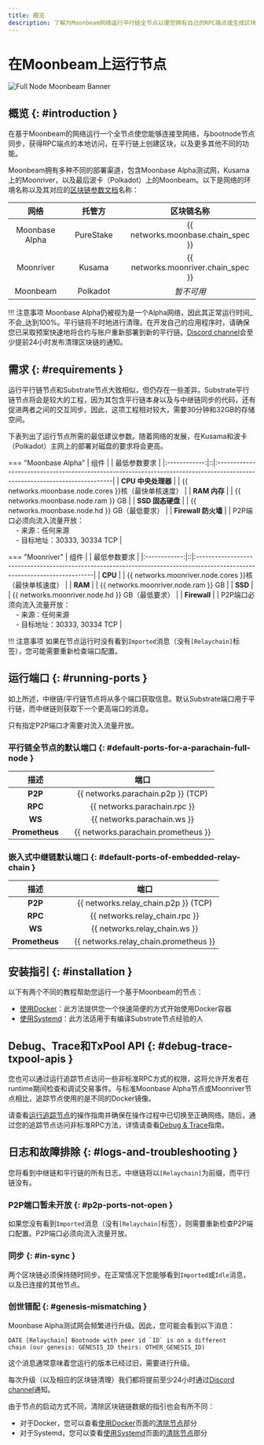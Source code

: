 ```yaml
---
title: 概览
description: 了解为Moonbeam网络运行平行链全节点以便您拥有自己的RPC端点或生成区块的所有必要细节
---
```


# 在Moonbeam上运行节点

![Full Node Moonbeam Banner](/images/node-operators/networks/run-a-node/overview/full-node-banner.png)

## 概览 {: #introduction }

在基于Moonbeam的网络运行一个全节点使您能够连接至网络，与bootnode节点同步，获得RPC端点的本地访问，在平行链上创建区块，以及更多其他不同的功能。

Moonbeam拥有多种不同的部署渠道，包含Moonbase Alpha测试网，Kusama上的Moonriver，以及最后波卡（Polkadot）上的Moonbeam。以下是网络的环境名称以及其对应的[区块链参数文档](https://substrate.dev/docs/en/knowledgebase/integrate/chain-spec)名称：

|      网络      |      |  托管方   |      |             区块链名称              |
| :------------: | ---- | :-------: | ---- | :---------------------------------: |
| Moonbase Alpha |      | PureStake |      | {{ networks.moonbase.chain_spec }}  |
|   Moonriver    |      |  Kusama   |      | {{ networks.moonriver.chain_spec }} |
|    Moonbeam    |      | Polkadot  |      |             _暂不可用_              |

!!! 注意事项
    Moonbase Alpha仍被视为是一个Alpha网络，因此其正常运行时间_不会_达到100%。平行链将不时地进行清理。在开发自己的应用程序时，请确保您已采取预案快速地将合约与账户重新部署到新的平行链。[Discord channel](https://discord.gg/PfpUATX)会至少提前24小时发布清理区块链的通知。

## 需求 {: #requirements }

运行平行链节点和Substrate节点大致相似，但仍存在一些差异。Substrate平行链节点将会是较大的工程，因为其包含平行链本身以及与中继链同步的代码，还有促进两者之间的交互同步。因此，这项工程相对较大，需要30分钟和32GB的存储空间。

下表列出了运行节点所需的最低建议参数。随着网络的发展，在Kusama和波卡（Polkadot）主网上的部署对磁盘的要求将会更高。

=== "Moonbase Alpha"
    |  组件   |  | 最低参数要求                                                                                                                |
    |:------------:|::|:---------------------------------------------------------------------------------------------------------------------------|
    |   **CPU 中央处理器**    |  | {{ networks.moonbase.node.cores }}核（最快单核速度）                                                          |
    |   **RAM 内存**    |  | {{ networks.moonbase.node.ram }} GB                                                                                        |
    |   **SSD 固态硬盘**    |  | {{ networks.moonbase.node.hd }} GB（最低要求）                                                                            |
    | **Firewall 防火墙** |  | P2P端口必须向流入流量开放：<br>&nbsp; &nbsp; - 来源：任何来源<br>&nbsp; &nbsp; - 目标地址：30333, 30334 TCP |

=== "Moonriver"
    |  组件   |  | 最低参数要求                                                                                                                |
    |:------------:|::|:---------------------------------------------------------------------------------------------------------------------------|
    |   **CPU**    |  | {{ networks.moonriver.node.cores }}核（最快单核速度）                                                        |
    |   **RAM**    |  | {{ networks.moonriver.node.ram }} GB                                                                                       |
    |   **SSD**    |  | {{ networks.moonriver.node.hd }} GB（最低要求）                                                                            |
    | **Firewall** |  | P2P端口必须向流入流量开放：<br>&nbsp; &nbsp; - 来源：任何来源<br>&nbsp; &nbsp; - 目标地址：30333, 30334 TCP |

!!! 注意事项
    如果在节点运行时没有看到`Imported`消息（没有`[Relaychain]`标签），您可能需要重新检查端口配置。

## 运行端口 {: #running-ports }

如上所述，中继链/平行链节点将从多个端口获取信息。默认Substrate端口用于平行链，而中继链则获取下一个更高端口的消息。

只有指定P2P端口才需要对流入流量开放。

### 平行链全节点的默认端口 {: #default-ports-for-a-parachain-full-node }

|      描述      |      |                端口                 |
| :------------: | ---- | :---------------------------------: |
|    **P2P**     |      | {{ networks.parachain.p2p }} (TCP)  |
|    **RPC**     |      |    {{ networks.parachain.rpc }}     |
|     **WS**     |      |     {{ networks.parachain.ws }}     |
| **Prometheus** |      | {{ networks.parachain.prometheus }} |

### 嵌入式中继链默认端口 {: #default-ports-of-embedded-relay-chain }

|      描述      |      |                 端口                  |
| :------------: | ---- | :-----------------------------------: |
|    **P2P**     |      | {{ networks.relay_chain.p2p }} (TCP)  |
|    **RPC**     |      |    {{ networks.relay_chain.rpc }}     |
|     **WS**     |      |     {{ networks.relay_chain.ws }}     |
| **Prometheus** |      | {{ networks.relay_chain.prometheus }} |

## 安装指引 {: #installation }

以下有两个不同的教程帮助您运行一个基于Moonbeam的节点：

- [使用Docker](/node-operators/networks/run-a-node/docker)：此方法提供您一个快速简便的方式开始使用Docker容器
- [使用Systemd](/node-operators/networks/run-a-node/systemd)：此方法适用于有编译Substrate节点经验的人

## Debug、Trace和TxPool API {: #debug-trace-txpool-apis }

您也可以通过运行追踪节点访问一些非标准RPC方式的权限，这将允许开发者在runtime期间检查和调试交易事件。与标准Moonbase Alpha节点或Moonriver节点相比，追踪节点使用的是不同的Docker镜像。

请查看[运行追踪节点](/node-operators/networks/tracing-node)的操作指南并确保在操作过程中已切换至正确网络。随后，通过您的追踪节点访问非标准RPC方法，详情请查看[Debug & Trace](/builders/tools/debug-trace)指南。

## 日志和故障排除 {: #logs-and-troubleshooting }

您将看到中继链和平行链的所有日志。中继链将以`[Relaychain]`为前缀，而平行链没有。

### P2P端口暂未开放 {: #p2p-ports-not-open }

如果您没有看到`Imported`消息（没有`[Relaychain]`标签），则需要重新检查P2P端口配置。P2P端口必须向流入流量开放。

### 同步 {: #in-sync }

两个区块链必须保持随时同步。在正常情况下您能够看到`Imported`或`Idle`消息，以及已连接的其他节点。

### 创世错配 {: #genesis-mismatching }

Moonbase Alpha测试网会频繁进行升级。因此，您可能会看到以下消息：

```
DATE [Relaychain] Bootnode with peer id `ID` is on a different
chain (our genesis: GENESIS_ID theirs: OTHER_GENESIS_ID)
```

这个消息通常意味着您运行的版本已经过旧，需要进行升级。

每次升级（以及相应的区块链清理）我们都将提前至少24小时通过[Discord channel](https://discord.gg/PfpUATX)通知。

由于节点的启动方式不同，清除区块链链数据的指引也会有所不同：

  - 对于Docker，您可以查看[使用Docker](/node-operators/networks/run-a-node/docker)页面的[清除节点](/node-operators/networks/run-a-node/docker/#purge-your-node)部分
  - 对于Systemd，您可以查看[使用Systemd](/node-operators/networks/run-a-node/systemd)页面的[清除节点](node-operators/networks/run-a-node/systemd/#purge-your-node)部分